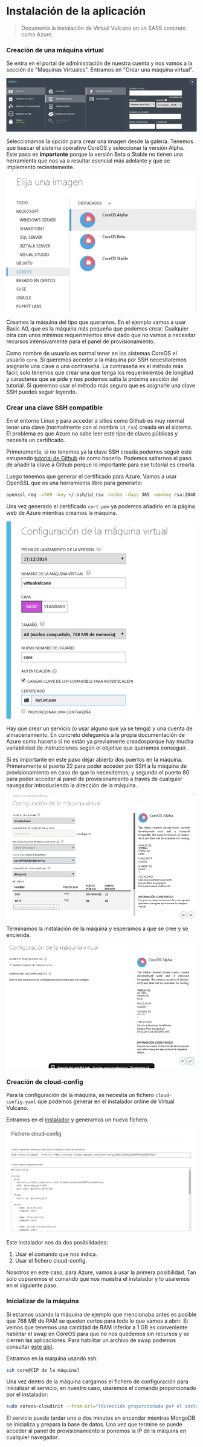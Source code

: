 
Instalación de la aplicación
============================

> Documenta la instalación de Virtual Vulcano en un SASS concreto como Azure.


### Creación de una máquina virtual

Se entra en el portal de administración de nuestra cuenta y nos vamos a la sección de "Maquinas Virtuales". Entramos en "Crear una máquina virtual".

![Creacion de una maquina virtual](images/crearMaquina.png "Creacion de una maquina virtual")

Seleccionamos la opción para crear una imagen desde la galería. Tenemos que buscar el sistema operativo CoreOS y seleccionar la versión Alpha. Este paso es **importante** porque la versión Beta o Stable no tienen una herramienta que nos va a resultar esencial más adelante y que se implementó recientemente.

![Seleccion de sistema](images/coreos.png "Seleccion de sistema")

Creamos la máquina del tipo que queramos. En el ejemplo vamos a usar Basic A0, que es la máquina más pequeña que podemos crear. Cualquier otra con unos mínimos requerimientos sirve dado que no vamos a necesitar recursos intensivamente para el panel de provisionamiento.

Como nombre de usuario es normal tener en los sistemas CoreOS el usuario ```core```. Si queremos acceder a la máquina por SSH necesitaremos asignarle una clave o una contraseña. La contraseña es el método más fácil; solo tenemos que crear una que tenga los requerimientos de longitud y caracteres que se pide y nos podemos salta la próxima sección del tutorial. Si queremos usar el método más seguro que es asignarle una clave SSH puedes seguir leyendo.


### Crear una clave SSH compatible

En el entorno Linux y para acceder a sitios como Github es muy normal tener una clave (normalmente con el nombre ```id_rsa```) creada en el sistema. El problema es que Azure no sabe leer este tipo de claves públicas y necesita un certificado.

Primeramente, si no tenemos ya la clave SSH creada podemos seguir este estupendo [tutorial de Github](https://help.github.com/articles/generating-ssh-keys/) de como hacerlo. Podemos saltarnos el paso de añadir la clave a Github porque lo importante para ese tutorial es crearla.

Luego tenemos que generar el certificado para Azure. Vamos a usar OpenSSL que es una herramienta libre para generarlo:

```bash 
openssl req -x509 -key ~/.ssh/id_rsa -nodes -days 365 -newkey rsa:2048 -out cert.pem
```

Una vez generado el certificado ```cert.pem``` ya podemos añadirlo en la página web de Azure mientras creamos la máquina.

![Configuracion de la maquina](images/conf.png "Configuracion de la maquina")

Hay que crear un servicio (o usar alguno que ya se tenga) y una cuenta de almacenamiento. En concreto delegamos a la propia documentación de Azure como hacerlo si no están ya previamente creadosporque hay mucha variabilidad de instrucciones según el objetivo que queramos conseguir.

Si es importante en este paso dejar abierto dos puertos en la máquina. Primeramente el puerto 22 para poder acceder por SSH a la máquina de provisionamiento en caso de que lo necesitemos; y segundo el puerto 80 para poder acceder al panel de provisionamiento a través de cualquier navegador introduciendo la dirección de la máquina.

![Configuracion de la maquina](images/configurar-puertos.png "Configuracion de los puertos de la maquina")

Terminamos la instalación de la máquina y esperamos a que se cree y se encienda.

![Crear máquina](images/install.png "Crear máquina")


### Creación de cloud-config

Para la configuración de la máquina, se necesita un fichero ```cloud-config.yaml``` que podemos generar en el instalador online de Virtual Vulcano.

Entramos en el [instalador](http://virtual-vulcano.appspot.com/) y generamos un nuevo fichero.

![Cloud-config](images/cloud-config.png "Cloud-config")

Este instalador nos da dos posibilidades:

1. Usar el comando que nos indica.
2. Usar el fichero cloud-config.

Nosotros en este caso, para Azure, vamos a usar la primera posibilidad. Tan solo copiaremos el comando que nos muestra el instalador y lo usaremos en el siguiente paso.

### Inicializar de la máquina

Si estamos usando la máquina de ejemplo que mencionaba antes es posible que 768 MB de RAM se queden cortos para todo lo que vamos a abrir. Si vemos que tenemos una cantidad de RAM inferior a 1 GB es conveniente habilitar el swap en CoreOS para que no nos quedemos sin recursos y se cierren las aplicaciones. Para habilitar un archivo de swap podemos consultar [este gist](https://gist.github.com/kacinskas/8d58ebce2e4cf6c9a09b).

Entramos en la máquina usando ssh:

```bash 
ssh core@[IP de la máquina]
```

Una vez dentro de la máquina cargamos el fichero de configuración para inicializar el servicio, en nuestro caso, usaremos el comando proporcionado por el instalador:

```bash 
sudo coreos-cloudinit --from-url="[dirección proporcionada por el instalador]"
```

El servicio puede tardar uno o dos minutos en encender mientras MongoDB se inicializa y prepara la base de datos. Una vez que termine se puede acceder al panel de provisionamiento si ponemos la IP de la máquina en cualquier navegador.

